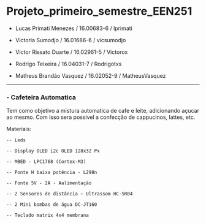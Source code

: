 # Projeto_primeiro_semestre_EEN251

- Lucas Primati Menezes / 16.00683-6 / lprimati 

- Victoria Sumodjo / 16.01686-6 / vicsumodjo 

- Victor Rissato Duarte / 16.02961-5 / Victorox 

- Rodrigo Teixeira / 16.04031-7 / Rodrigotxs 

- Matheus Brandão Vasquez / 16.02052-9 / MatheusVasquez

-------------------------------------------------------------------

### - Cafeteira Automatica

  Tem como objetivo a mistura automatica de cafe e leite, adicionando açucar ao mesmo. Com isso sera possivel a confecção de cappucinos, lattes, etc.
  
  Materiais: 
  
    -- Leds
    
    -- Display OLED i2c OLED 128x32 Px
    
    -- MBED - LPC1768 (Cortex-M3)
    
    -- Ponte H baixa potência - L298n
    
    -- Fonte 5V - 2A - Aalimentação
    
    -- 2 Sensores de distância – Ultrassom HC-SR04
    
    -- 2 Mini bombas de água DC-JT160
    
    -- Teclado matrix 4x4 membrana
